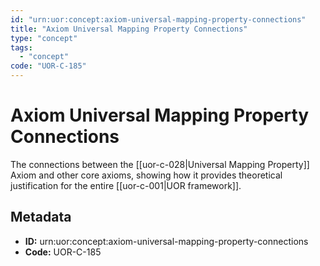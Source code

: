 ```yaml
---
id: "urn:uor:concept:axiom-universal-mapping-property-connections"
title: "Axiom Universal Mapping Property Connections"
type: "concept"
tags:
  - "concept"
code: "UOR-C-185"
---
```


# Axiom Universal Mapping Property Connections

The connections between the [[uor-c-028|Universal Mapping Property]] Axiom and other core axioms, showing how it provides theoretical justification for the entire [[uor-c-001|UOR framework]].

## Metadata

- **ID:** urn:uor:concept:axiom-universal-mapping-property-connections
- **Code:** UOR-C-185
